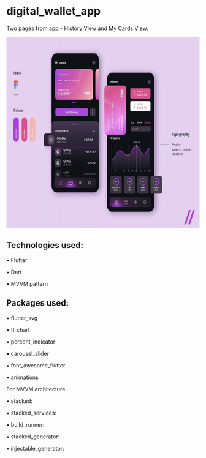 # digital_wallet_app

Two pages from app - History View and My Cards View.

<img src="https://github.com/aniribe/flutter_digital_wallet_app/blob/main/assets/images/app_screenshot.png" height=500px>

## Technologies used:

• Flutter

• Dart

• MVVM pattern

## Packages used:

• flutter_svg

• fl_chart

• percent_indicator

• carousel_slider

• font_awesome_flutter

• animations

 For MVVM architecture

 • stacked:

 • stacked_services:

 • build_runner:

 • stacked_generator:

 • injectable_generator:
